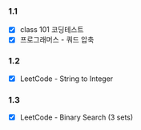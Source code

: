 ### 1.1
- [x] class 101 코딩테스트
- [x] 프로그래머스 - 쿼드 압축

### 1.2
- [x] LeetCode - String to Integer

### 1.3
- [x] LeetCode - Binary Search (3 sets)